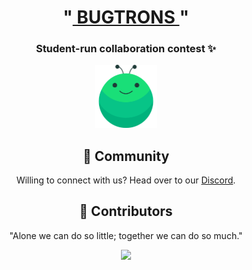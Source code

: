 <div align="center">
  <h1 align="center">"<a href="https://www.bugtrons.co"> BUGTRONS </a>"</h1>
</div>
<div align="center">
  <h3 align="center"> Student-run collaboration contest ✨ </h3>
</div>
<p align="center">
    <img width="20%" src="/public/logo192.png">
</p>

<h2 align="center" style="font-weight:bold">🤝 Community</h2>
<p align="center">
Willing to connect with us?
Head over to our <a href="https://dsc.gg/bugtrons">Discord</a>.
</p>

<h2 align="center" style="font-weight:bold">🌈 Contributors</h2>
<p align="center">
"Alone we can do so little; together we can do so much."
</p>
<p align="center">
<a href="https://github.com/devstrons/bugtrons.co/graphs/contributors">
  <img src="https://contrib.rocks/image?repo=devstrons/bugtrons.co" />
</a>
</p>
